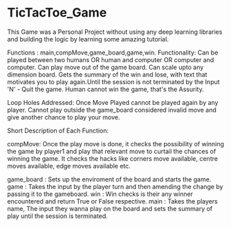 # TicTacToe_Game

This Game was a Personal Project without using any deep learning libraries and building the logic by learning some amazing tutorial.

Functions : main,compMove,game_board,game,win.
Functionality: Can be played between two humans OR human and computer OR computer and computer.
               Can play move out of the game board.
               Can scale upto any dimension board.
               Gets the summary of the win and lose, with text that motivates you to play again.Until the session is not terminated by the  Input 'N' - Quit the game.
               Human cannot win the game, that's the Assurity.
              
Loop Holes Addressed: Once Move Played cannot be played again by any player.
                      Cannot play outside the game_board considered invalid move and give another chance to play your move.


Short Description of Each Function:

compMove: Once the play move is done, it checks the possibility of winning the game by player1 and play that relevant move to curtail the chances of winning the game.
It checks the hacks like corners move available, centre moves available, edge moves available etc.

game_board : Sets up the enviroment of the board and starts the game.
game : Takes the input by the player turn and then amending the change by passing it to the gameboard.
win : Win checks is their any winner encountered and return True or False respective.
main : Takes the players name, The input they wanna play on the board and sets the summary of play until the session is terminated.





